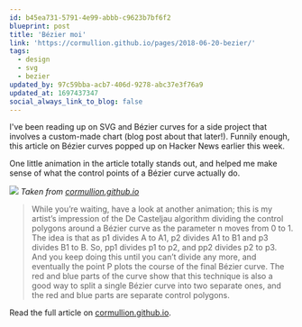 ```yaml
---
id: b45ea731-5791-4e99-abbb-c9623b7bf6f2
blueprint: post
title: 'Bézier moi'
link: 'https://cormullion.github.io/pages/2018-06-20-bezier/'
tags:
  - design
  - svg
  - bezier
updated_by: 97c59bba-acb7-406d-9278-abc37e3f76a9
updated_at: 1697437347
social_always_link_to_blog: false
---
```

I've been reading up on SVG and Bézier curves for a side project that involves a custom-made chart (blog post about that later!). Funnily enough, this article on Bézier curves popped up on Hacker News earlier this week.

One little animation in the article totally stands out, and helped me make sense of what the control points of a Bézier curve actually do.

![](/media/bezier-moi.gif)
*Taken from [cormullion.github.io](https://cormullion.github.io/pages/2018-06-20-bezier/)*

> While you’re waiting, have a look at another animation; this is my artist’s impression of the De Casteljau algorithm dividing the control polygons around a Bézier curve as the parameter n moves from 0 to 1. The idea is that as p1 divides A to A1, p2 divides A1 to B1 and p3 divides B1 to B. So, pp1 divides p1 to p2, and pp2 divides p2 to p3. And you keep doing this until you can’t divide any more, and eventually the point P plots the course of the final Bézier curve. The red and blue parts of the curve show that this technique is also a good way to split a single Bézier curve into two separate ones, and the red and blue parts are separate control polygons.

Read the full article on [cormullion.github.io](https://cormullion.github.io/pages/2018-06-20-bezier/).